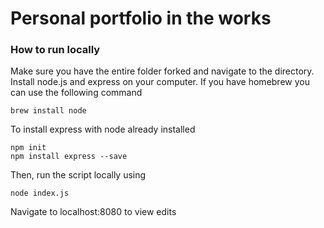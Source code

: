 # Personal portfolio in the works
### How to run locally
Make sure you have the entire folder forked and navigate to the directory.
Install node.js and express on your computer. If you have homebrew you can use the following command
```
brew install node
```
To install express with node already installed
```
npm init
npm install express --save
```
Then, run the script locally using
```
node index.js
```
Navigate to localhost:8080 to view edits
